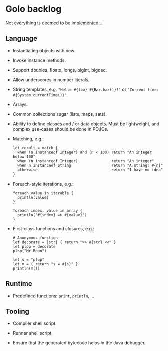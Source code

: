 # Golo backlog

Not everything is deemed to be implemented...

## Language

* Instantiating objects with new.

* Invoke instance methods.

* Support doubles, floats, longs, bigint, bigdec.

* Allow underscores in number literals.

* String templates, e.g. `"Hello #{foo} #{Bar.baz()}!"` or `"Current time: #{System.currentTime()}"`.

* Arrays.

* Common collections sugar (lists, maps, sets).

* Ability to define classes and / or data objects.
  Must be lightweight, and complex use-cases should be done in POJOs.

* Matching, e.g.:
  
    ```
    let result = match {
      when (n instanceof Integer) and (n < 100) return "An integer below 100"
      when (n instanceof Integer)               return "An integer"
      when n instanceof String                  return "A string: #{n}"
      otherwise                                 return "I have no idea"
    }
    ```

* Foreach-style iterations, e.g.:

    ```
    foreach value in iterable {
      println(value)
    }

    foreach index, value in array {
      println("#{index} => #{value}")
    }
    ```

* First-class functions and closures, e.g.:

    ```
    # Anonymous function
    let decorate = |str| { return ">> #{str} <<" }
    let plop = decorate
    plop("Mr Bean")

    let s = "plop"
    let m = { return "s = #{s}" }
    println(m())
    ```

## Runtime

* Predefined functions: `print`, `println`, ...

## Tooling

* Compiler shell script.

* Runner shell script.

* Ensure that the generated bytecode helps in the Java debugger.

